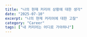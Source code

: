 ```yaml
---
title: "나의 현재 커리어 상황에 대한 생각"
date: "2025-07-10"
excerpt: "나의 현재 커리어에 대한 고찰"
category: "Career"
tags: ["내 커리어는 어디로 가야하나"]
---
```


